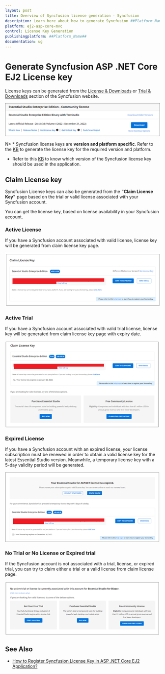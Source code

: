 ```yaml
---
layout: post
title: Overview of Syncfusion license generation - Syncfusion
description: Learn here about how to generate Syncfusion ##Platform_Name## license key for syncfusion ##Platform_Name## application for license validation.
platform: ej2-asp-core-mvc
control: License Key Generation
publishingplatform: ##Platform_Name##
documentation: ug
---
```


# Generate Syncfusion ASP .NET Core EJ2 License key

License keys can be generated from the [License & Downloads](https://syncfusion.com/account/downloads) or [Trial & Downloads](https://www.syncfusion.com/account/manage-trials/downloads) section of the Syncfusion website.

![Get Community License Key](images/get-community-license-key.png)

N> * Syncfusion license keys are **version and platform specific**. Refer to the [KB](https://www.syncfusion.com/kb/8976/how-to-generate-license-key-for-licensed-products) to generate the license key for the required version and platform.
* Refer to this [KB](https://www.syncfusion.com/kb/8951/which-version-syncfusion-license-key-should-i-use-in-my-application) to know which version of the Syncfusion license key should be used in the application.

## Claim License key

Syncfusion License keys can also be generated from the **"Claim License Key"** page based on the trial or valid license associated with your Syncfusion account.

You can get the license key, based on license availability in your Syncfusion account.

### Active License

If you have a Syncfusion account associated with valid license, license key will be generated from claim license key page.

![Active License](images/active-license.png)

### Active Trial

If you have a Syncfusion account associated with valid trial license, license key will be generated from claim license key page with expiry date.

![Active Trial](images/active-trial.png)

### Expired License

If you have a Syncfusion account with an expired license, your license subscription must be renewed in order to obtain a valid license key for the latest Essential Studio version. Meanwhile, a temporary license key with a 5-day validity period will be generated.

![Expired License](images/expired-license.png)

### No Trial or No License or Expired trial

If the Syncfusion account is not associated with a trial, license, or expired trial, you can try to claim either a trial or a valid license from claim license page.

![No Trial or No License](images/no-active-trial-or-license.png)

## See Also

* [How to Register Syncfusion License Key in ASP .NET Core EJ2 Application?](https://ej2.syncfusion.com/aspnetcore/documentation/licensing/how-to-register-in-an-application)